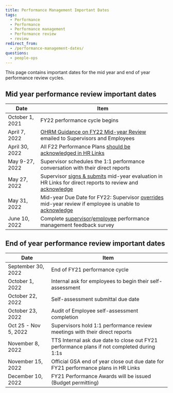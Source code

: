 ```yaml
---
title: Performance Management Important Dates
tags:
  - Performance
  - Performance
  - Performance management
  - Performance review
  - review
redirect_from:
  - /performance-management-dates/
questions:
  - people-ops
---
```


This page contains important dates for the mid year and end of year performance review cycles.

## Mid year performance review important dates

| Date            | Item                                                                                                                                                                                                                                                                                                       |
| --------------- | ---------------------------------------------------------------------------------------------------------------------------------------------------------------------------------------------------------------------------------------------------------------------------------------------------------- |
| October 1, 2021 | FY22 performance cycle begins                                                                                                                                                                                                                                                                              |
| April 7, 2022   | [OHRM Guidance on FY22 Mid-year Review](https://drive.google.com/file/d/1Kc1uuJEasZHkxbhuS-QOkyS8qAfDocEt/view?usp=sharing) emailed to Supervisors and Employees                                                                                                                                           |
| April 30, 2022  | All F22 Performance Plans [should be acknowledged in HR Links]({{site.baseurl}}/performance-management/mid-year/hrlinks-steps/#acknowledging-a-performance-plan)                                                                                                                                           |
| May 9-27, 2022  | Supervisor schedules the 1:1 performance conversation with their direct reports                                                                                                                                                                                                                            |
| May 27, 2022    | Supervisor [signs & submits]({{site.baseurl}}/performance-management/mid-year/hrlinks-steps/#submitting-a-mid-year-progress-review) mid-year evaluation in HR Links for direct reports to review and [acknowledge]({{site.baseurl}}/performance-management/mid-year/hrlinks-steps/#acknowledging-a-review) |
| May 31, 2022    | Mid-year Due Date for FY22: Supervisor [overrides]({{site.baseurl}}/performance-management/mid-year/hrlinks-steps/#overriding-an-employee-acknowledgment) mid-year review if employee is unable to [acknowledge]({{site.baseurl}}/performance-management/mid-year/hrlinks-steps/#acknowledging-a-review)   |
| June 10, 2022   | Complete [supervisor](https://forms.gle/cUeMQGdUQ3BDn6qm7)/[employee](https://forms.gle/n4zNHdBEvX2DQvdz9) performance management feedback survey                                                                                                                                                          |

## End of year performance review important dates

| Date                 | Item                                                                                       |
| -------------------- | ------------------------------------------------------------------------------------------ |
| September 30, 2022   | End of FY21 performance cycle                                                              |
| October 1, 2022      | Internal ask for employees to begin their self-assessment                                  |
| October 22, 2022     | Self-assessment submittal due date                                                         |
| October 23, 2022     | Audit of Employee self-assessment completion                                               |
| Oct 25 - Nov 5, 2022 | Supervisors hold 1:1 performance review meetings with their direct reports                 |
| November 8, 2022     | TTS Internal ask due date to close out FY21 performance plans if not completed during 1:1s |
| November 15, 2022    | Official GSA end of year close out due date for FY21 performance plans in HR Links         |
| December 10, 2022    | FY21 Performance Awards will be issued (Budget permitting)                                 |
